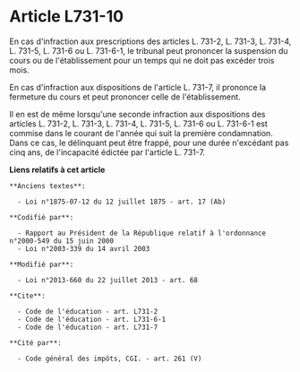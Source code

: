 # Article L731-10

En cas d'infraction aux prescriptions des articles L. 731-2, L. 731-3, L. 731-4, L. 731-5, L. 731-6 ou L. 731-6-1, le
tribunal peut prononcer la suspension du cours ou de l'établissement pour un temps qui ne doit pas excéder trois mois. 

En cas d'infraction aux dispositions de l'article L. 731-7, il prononce la fermeture du cours et peut prononcer celle de
l'établissement. 

Il en est de même lorsqu'une seconde infraction aux dispositions des articles L. 731-2, L. 731-3, L. 731-4, L. 731-5, L.
731-6 ou L. 731-6-1 est commise dans le courant de l'année qui suit la première condamnation. Dans ce cas, le délinquant peut
être frappé, pour une durée n'excédant pas cinq ans, de l'incapacité édictée par l'article L. 731-7.

**Liens relatifs à cet article**

	**Anciens textes**:

	  - Loi n°1875-07-12 du 12 juillet 1875 - art. 17 (Ab)

	**Codifié par**:

	  - Rapport au Président de la République relatif à l'ordonnance n°2000-549 du 15 juin 2000
	  - Loi n°2003-339 du 14 avril 2003

	**Modifié par**:

	  - Loi n°2013-660 du 22 juillet 2013 - art. 68

	**Cite**:

	  - Code de l'éducation - art. L731-2
	  - Code de l'éducation - art. L731-6-1
	  - Code de l'éducation - art. L731-7

	**Cité par**:

	  - Code général des impôts, CGI. - art. 261 (V)
